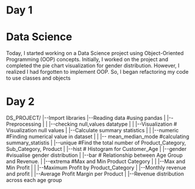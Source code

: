 # Day 1
# Data Science
Today, I started working on a Data Science project using Object-Oriented Programming (OOP) concepts. Initially, I worked on the project and completed the pie chart visualization for gender distribution. However, I realized I had forgotten to implement OOP. So, I began refactoring my code to use classes and objects

# Day 2
DS_PROJECT/
|--Import libraries
|--Reading data   #using pandas
|     |--Preprocessing
|     |       |--checking null,values datatype
|     |       |--Visualization  # Visualization null values
|     |--Calculate summary statistics
|     |         |--numeric         #Finding numerical value in dataset
|     |         |-- mean_median_mode #calculating summary_statistis
|     |--unique   #Find the total number of Product_Category, Sub_Category, Product
|     |--hist # Histogram for Customer_Age
|     |--gender #visualise gender distribution
|     |--bar # Relationship between Age Group and Revenue.
|     |--extrema  #Max and Min Product Category
|     |      |--Max and Min Profit
|     |      |--Maximum Profit by Product_Category
|     |--Monthly revenue and profit
|     |--Average Profit Margin per Product
|     |--Revenue distribution across each age group
